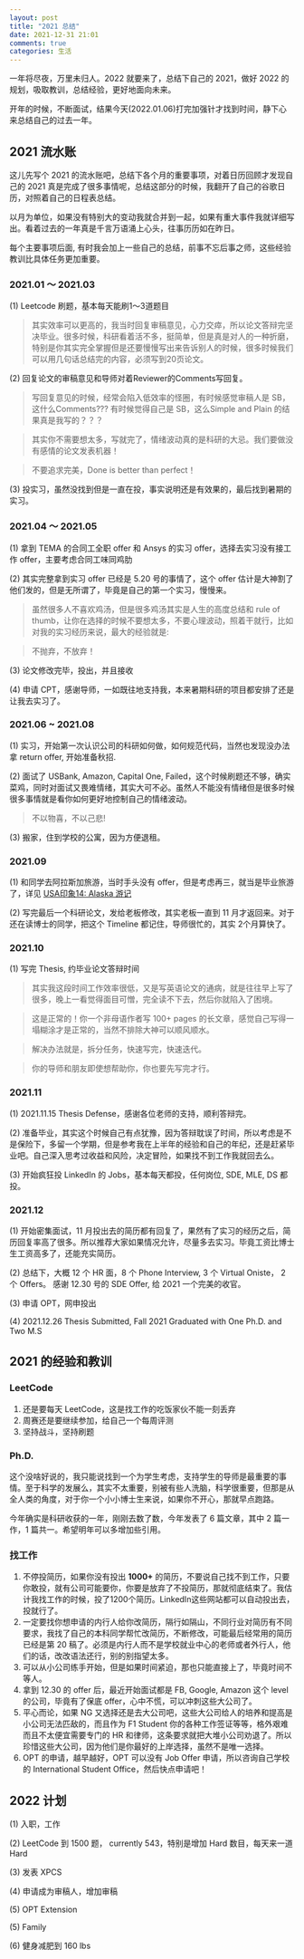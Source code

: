 ```yaml
---
layout: post
title: "2021 总结"
date: 2021-12-31 21:01
comments: true
categories: 生活
---
```


一年将尽夜，万里未归人。2022 就要来了，总结下自己的 2021，做好 2022 的规划，吸取教训，总结经验，更好地面向未来。

开年的时候，不断面试，结果今天(2022.01.06)打完加强针才找到时间，静下心来总结自己的过去一年。

<!--more-->

## 2021 流水账

这儿先写个 2021 的流水账吧，总结下各个月的重要事项，对着日历回顾才发现自己的 2021 真是完成了很多事情呢，总结这部分的时候，我翻开了自己的谷歌日历，对照着自己的日程表总结。

以月为单位，如果没有特别大的变动我就合并到一起，如果有重大事件我就详细写出。看着过去的一年真是千言万语涌上心头，往事历历如在昨日。

每个主要事项后面, 有时我会加上一些自己的总结，前事不忘后事之师，这些经验教训比具体任务更加重要。

### 2021.01 ～ 2021.03

(1) Leetcode 刷题，基本每天能刷1～3道题目

> 其实效率可以更高的，我当时回复审稿意见，心力交瘁，所以论文答辩完坚决毕业。很多时候，科研看着活不多，挺简单，但是真是对人的一种折磨，特别是你其实完全掌握但是还要慢慢写出来告诉别人的时候，很多时候我们可以用几句话总结完的内容，必须写到20页论文。

(2) 回复论文的审稿意见和导师对着Reviewer的Comments写回复。

> 写回复意见的时候，经常会陷入低效率的怪圈，有时候感觉审稿人是 SB，这什么Comments??? 有时候觉得自己是 SB，这么Simple and Plain 的结果真是我写的？？？

> 其实你不需要想太多，写就完了，情绪波动真的是科研的大忌。我们要做没有感情的论文发表机器！

> 不要追求完美，Done is better than perfect！

(3) 投实习，虽然没找到但是一直在投，事实说明还是有效果的，最后找到暑期的实习。

### 2021.04 ～ 2021.05

(1) 拿到 TEMA 的合同工全职 offer 和 Ansys 的实习 offer，选择去实习没有接工作 offer，主要考虑合同工味同鸡肋

(2) 其实完整拿到实习 offer 已经是 5.20 号的事情了，这个 offer 估计是大神割了他们发的，但是无所谓了，毕竟是自己的第一个实习，慢慢来。

> 虽然很多人不喜欢鸡汤，但是很多鸡汤其实是人生的高度总结和 rule of thumb，让你在选择的时候不要想太多，不要心理波动，照着干就行，比如对我的实习经历来说，最大的经验就是:

> 不抛弃，不放弃！

(3) 论文修改完毕，投出，并且接收

(4) 申请 CPT，感谢导师，一如既往地支持我，本来暑期科研的项目都安排了还是让我去实习了。

### 2021.06 ~ 2021.08

(1) 实习，开始第一次认识公司的科研如何做，如何规范代码，当然也发现没办法拿 return offer, 开始准备秋招.

(2) 面试了 USBank, Amazon, Capital One, Failed，这个时候刷题还不够，确实菜鸡，同时对面试又畏难情绪，其实大可不必。虽然人不能没有情绪但是很多时候很多事情就是看你如何更好地控制自己的情绪波动。

> 不以物喜，不以己悲!

(3) 搬家，住到学校的公寓，因为方便退租。

### 2021.09

(1) 和同学去阿拉斯加旅游，当时手头没有 offer，但是考虑再三，就当是毕业旅游了，详见 [USA印象14: Alaska 游记](https://iphyer.github.io/blog/2021/11/15/Alaska/)

(2) 写完最后一个科研论文，发给老板修改，其实老板一直到 11 月才返回来。对于还在读博士的同学，把这个 Timeline 都记住，导师很忙的，其实 2个月算快了。

### 2021.10

(1) 写完 Thesis, 约毕业论文答辩时间

> 其实我这段时间工作效率很低，又是写英语论文的通病，就是往往早上写了很多，晚上一看觉得面目可憎，完全读不下去，然后你就陷入了困境。

> 这是正常的！你一个非母语作者写 100+ pages 的长文章，感觉自己写得一塌糊涂才是正常的，当然不排除大神可以顺风顺水。

> 解决办法就是，拆分任务，快速写完，快速迭代。

> 你的导师和朋友即使想帮助你，你也要先写完才行。

### 2021.11

(1) 2021.11.15 Thesis Defense，感谢各位老师的支持，顺利答辩完。

(2) 准备毕业，其实这个时候自己有点犹豫，因为答辩耽误了时间，所以考虑是不是保险下，多留一个学期，但是参考我在上半年的经验和自己的年纪，还是赶紧毕业吧。自己深入思考过收益和风险，决定冒险，如果找不到工作我就回去么。

(3) 开始疯狂投 LinkedIn 的 Jobs，基本每天都投，任何岗位, SDE, MLE, DS 都投。

### 2021.12

(1) 开始密集面试，11 月投出去的简历都有回复了，果然有了实习的经历之后，简历回复率高了很多。所以推荐大家如果情况允许，尽量多去实习。毕竟工资比博士生工资高多了，还能充实简历。

(2) 总结下，大概 12 个 HR 面，8 个 Phone Interview, 3 个 Virtual Oniste， 2 个 Offers。 感谢 12.30 号的 SDE Offer, 给 2021 一个完美的收官。 

(3) 申请 OPT，网申投出

(4) 2021.12.26 Thesis Submitted, Fall 2021 Graduated with One Ph.D. and Two M.S

## 2021 的经验和教训

### LeetCode

1. 还是要每天 LeetCode，这是找工作的吃饭家伙不能一刻丢弃
2. 周赛还是要继续参加，给自己一个每周评测
3. 坚持战斗，坚持刷题

### Ph.D.

这个没啥好说的，我只能说找到一个为学生考虑，支持学生的导师是最重要的事情。至于科学的发展么，其实不太重要，别被有些人洗脑，科学很重要，但那是从全人类的角度，对于你一个小小博士生来说，如果你不开心，那就早点跑路。

今年确实是科研收获的一年，刚刚去数了数，今年发表了 6 篇文章，其中 2 篇一作，1 篇共一。希望明年可以多增加些引用。

### 找工作

1. 不停投简历，如果你没有投出 **1000+** 的简历，不要说自己找不到工作，只要你敢投，就有公司可能要你，你要是放弃了不投简历，那就彻底结束了。我估计我找工作的时候，投了1200个简历。LinkedIn这些网站都可以自动投出去，投就行了。
2. 一定要找你想申请的内行人给你改简历，隔行如隔山，不同行业对简历有不同要求，我找了自己的本科同学帮忙改简历，不断修改，可能最后经常用的简历已经是第 20 稿了。必须是内行人而不是学校就业中心的老师或者外行人，他们的话，改改语法还行，别的别指望太多。
3. 可以从小公司练手开始，但是如果时间紧迫，那也只能直接上了，毕竟时间不等人。
4. 拿到 12.30 的 offer 后，最近开始面试都是 FB, Google, Amazon 这个 level 的公司，毕竟有了保底 offer，心中不慌，可以冲刺这些大公司了。
5. 平心而论，如果 NG 又选择还是去大公司吧，这些大公司给人的培养和提高是小公司无法匹敌的，而且作为 F1 Student 你的各种工作签证等等，格外艰难而且不太便宜需要专门的 HR 和律师，这条要求就把大堆小公司劝退了。所以珍惜这些大公司，因为他们是你最好的上岸选择，虽然不是唯一选择。
6. OPT 的申请，越早越好，OPT 可以没有 Job Offer 申请，所以咨询自己学校的 International Student Office，然后快点申请吧！


## 2022 计划

(1) 入职，工作

(2) LeetCode 到 1500 题， currently 543，特别是增加 Hard 数目，每天来一道 Hard

(3) 发表 XPCS

(4) 申请成为审稿人，增加审稿

(5) OPT Extension

(5) Family

(6) 健身减肥到 160 lbs
